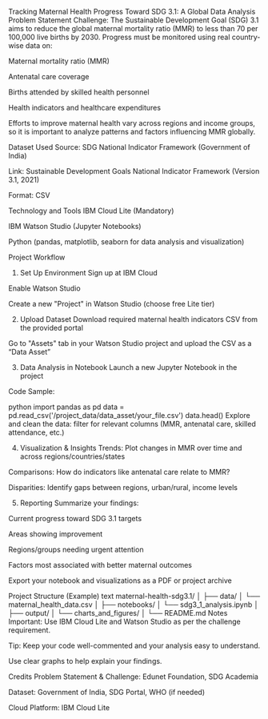 Tracking Maternal Health Progress Toward SDG 3.1: A Global Data Analysis
Problem Statement
Challenge:
The Sustainable Development Goal (SDG) 3.1 aims to reduce the global maternal mortality ratio (MMR) to less than 70 per 100,000 live births by 2030. Progress must be monitored using real country-wise data on:

Maternal mortality ratio (MMR)

Antenatal care coverage

Births attended by skilled health personnel

Health indicators and healthcare expenditures

Efforts to improve maternal health vary across regions and income groups, so it is important to analyze patterns and factors influencing MMR globally.

Dataset Used
Source: SDG National Indicator Framework (Government of India)

Link: Sustainable Development Goals National Indicator Framework (Version 3.1, 2021)

Format: CSV

Technology and Tools
IBM Cloud Lite (Mandatory)

IBM Watson Studio (Jupyter Notebooks)

Python (pandas, matplotlib, seaborn for data analysis and visualization)

Project Workflow
1. Set Up Environment
Sign up at IBM Cloud

Enable Watson Studio

Create a new "Project" in Watson Studio (choose free Lite tier)

2. Upload Dataset
Download required maternal health indicators CSV from the provided portal

Go to "Assets" tab in your Watson Studio project and upload the CSV as a “Data Asset”

3. Data Analysis in Notebook
Launch a new Jupyter Notebook in the project

Code Sample:

python
import pandas as pd
data = pd.read_csv('/project_data/data_asset/your_file.csv')
data.head()
Explore and clean the data: filter for relevant columns (MMR, antenatal care, skilled attendance, etc.)

4. Visualization & Insights
Trends: Plot changes in MMR over time and across regions/countries/states

Comparisons: How do indicators like antenatal care relate to MMR?

Disparities: Identify gaps between regions, urban/rural, income levels

5. Reporting
Summarize your findings:

Current progress toward SDG 3.1 targets

Areas showing improvement

Regions/groups needing urgent attention

Factors most associated with better maternal outcomes

Export your notebook and visualizations as a PDF or project archive

Project Structure (Example)
text
maternal-health-sdg3.1/
│
├── data/
│   └── maternal_health_data.csv
│
├── notebooks/
│   └── sdg3_1_analysis.ipynb
│
├── output/
│   └── charts_and_figures/
│
└── README.md
Notes
Important: Use IBM Cloud Lite and Watson Studio as per the challenge requirement.

Tip: Keep your code well-commented and your analysis easy to understand.

Use clear graphs to help explain your findings.

Credits
Problem Statement & Challenge: Edunet Foundation, SDG Academia

Dataset: Government of India, SDG Portal, WHO (if needed)

Cloud Platform: IBM Cloud Lite

